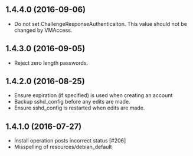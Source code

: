 ## 1.4.4.0 (2016-09-06)
- Do not set ChallengeResponseAuthenticaiton.  This value should not
  be changed by VMAccess.

## 1.4.3.0 (2016-09-05)
- Reject zero length passwords.

## 1.4.2.0 (2016-08-25)
- Ensure expiration (if specified) is used when creating an account
- Backup sshd_config before any edits are made.
- Ensure sshd_config is restarted when edits are made.

## 1.4.1.0 (2016-07-27)
- Install operation posts incorrect status [#206]
- Misspelling of resources/debian_default
